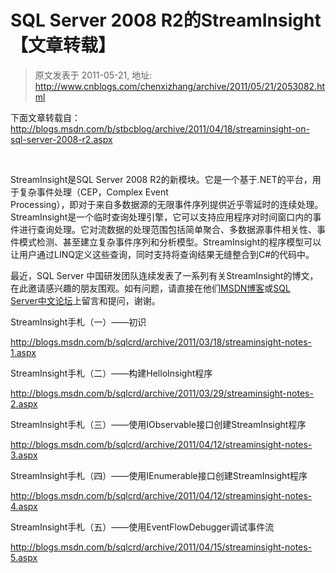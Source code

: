 # SQL Server 2008 R2的StreamInsight 【文章转载】 
> 原文发表于 2011-05-21, 地址: http://www.cnblogs.com/chenxizhang/archive/2011/05/21/2053082.html 


<p>下面文章转载自：<a href="http://blogs.msdn.com/b/stbcblog/archive/2011/04/18/streaminsight-on-sql-server-2008-r2.aspx">http://blogs.msdn.com/b/stbcblog/archive/2011/04/18/streaminsight-on-sql-server-2008-r2.aspx</a> <p>&nbsp; <p>StreamInsight是SQL Server 2008 R2的新模块。它是一个基于.NET的平台，用于复杂事件处理（CEP，Complex Event<br>Processing），即对于来自多数据源的无限事件序列提供近乎零延时的连续处理。StreamInsight是一个临时查询处理引擎，它可以支持应用程序对时间窗口内的事件进行查询处理。它对流数据的处理范围包括简单聚合、多数据源事件相关性、事件模式检测、甚至建立复杂事件序列和分析模型。StreamInsight的程序模型可以让用户通过LINQ定义这些查询，同时支持将查询结果无缝整合到C#的代码中。 <p>最近，SQL Server 中国研发团队连续发表了一系列有关StreamInsight的博文，在此邀请感兴趣的朋友围观。如有问题，请直接在他们<a href="http://blogs.msdn.com/b/sqlcrd/">MSDN博客</a>或<a href="http://social.microsoft.com/Forums/zh-CN/sqlserverzhchs/threads">SQL<br>Server中文论坛</a>上留言和提问，谢谢。 <p>StreamInsight手札（一）——初识 <p><a href="http://blogs.msdn.com/b/sqlcrd/archive/2011/03/18/streaminsight-notes-1.aspx">http://blogs.msdn.com/b/sqlcrd/archive/2011/03/18/streaminsight-notes-1.aspx</a> <p>StreamInsight手札（二）——构建HelloInsight程序 <p><a href="http://blogs.msdn.com/b/sqlcrd/archive/2011/03/29/streaminsight-notes-2.aspx">http://blogs.msdn.com/b/sqlcrd/archive/2011/03/29/streaminsight-notes-2.aspx</a> <p>StreamInsight手札（三）——使用IObservable接口创建StreamInsight程序 <p><a href="http://blogs.msdn.com/b/sqlcrd/archive/2011/04/12/streaminsight-notes-3.aspx">http://blogs.msdn.com/b/sqlcrd/archive/2011/04/12/streaminsight-notes-3.aspx</a> <p>StreamInsight手札（四）——使用IEnumerable接口创建StreamInsight程序 <p><a href="http://blogs.msdn.com/b/sqlcrd/archive/2011/04/12/streaminsight-notes-4.aspx">http://blogs.msdn.com/b/sqlcrd/archive/2011/04/12/streaminsight-notes-4.aspx</a> <p>StreamInsight手札（五）——使用EventFlowDebugger调试事件流 <p><a href="http://blogs.msdn.com/b/sqlcrd/archive/2011/04/15/streaminsight-notes-5.aspx">http://blogs.msdn.com/b/sqlcrd/archive/2011/04/15/streaminsight-notes-5.aspx</a></p>